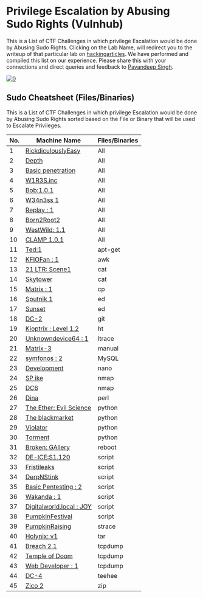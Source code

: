 # Privilege Escalation by Abusing Sudo Rights (Vulnhub)

This is a List of CTF Challenges in which privilege Escalation would be done by Abusing Sudo Rights. Clicking on the Lab Name, will redirect you to the writeup of that particular lab on [hackingarticles](https://www.hackingarticles.in). We have performed and compiled this list on our experience. Please share this with your connections and direct queries and feedback to [Pavandeep Singh](https://www.linkedin.com/in/pavan2318).

<a href="https://imgbb.com/"><img src="https://i.ibb.co/Jq4mhfh/0.jpg" alt="0" border="0"></a>

## Sudo Cheatsheet (Files/Binaries)

This is a List of CTF Challenges in which privilege Escalation would be done by Abusing Sudo Rights sorted based on the File or Binary that will be used to Escalate Privileges.

|No.|Machine Name|Files/Binaries|
|-------|--------------|----------------|
|1|[RickdiculouslyEasy](https://www.hackingarticles.in/hack-rickdiculouslyeasy-vm-ctf-chAllenge/)|All|
|2|[Depth](https://www.hackingarticles.in/hack-depth-vm-ctf-chAllenge/)|All| 
|3|[Basic penetration](https://www.hackingarticles.in/hack-the-basic-penetration-vm-boot2root-chAllenge/)|All|
|4|[W1R3S.inc](https://www.hackingarticles.in/hack-the-w1r3s-inc-vm-ctf-chAllenge/)|All|
|5|[Bob:1.0.1](https://www.hackingarticles.in/hack-the-bob-1-0-1-vm-ctf-challenge/)|All|
|6|[W34n3ss 1](https://www.hackingarticles.in/w34kn3ss-1-vulnhub-lab-walkthrough/)|All|
|7|[Replay : 1](https://www.hackingarticles.in/replay-1-vulnhub-lab-walkthrough/)|All|
|8|[Born2Root2](https://www.hackingarticles.in/born2root-2-vulnhub-walkthrough/)|All|
|9|[WestWild: 1.1](https://www.hackingarticles.in/westwild-1-1-vulnhub-walkthorugh/)|All|
|10|[CLAMP 1.0.1](https://www.hackingarticles.in/clamp-1-0-1-vulnhub-walkthrough/)|All|
|11|[Ted:1](https://www.hackingarticles.in/ted1-vulnhub-walkthrough/)|apt-get|
|12|[KFIOFan : 1](https://www.hackingarticles.in/kfiofan1-vulnhub-walkthrough/)|awk|
|13|[21 LTR: Scene1](https://www.hackingarticles.in/hack-the-21ltr-scene-1-vm-boot-to-root/)|cat| 
|14|[Skytower](https://www.hackingarticles.in/hack-the-skytower-ctf-chAllenge/)|cat|
|15|[Matrix : 1](https://www.hackingarticles.in/matrix-1-vulnhub-walkthrough/)|cp|
|16|[Sputnik 1](https://www.hackingarticles.in/sputnik-1-vulnhub-walkthrough/)|ed|
|17|[Sunset](https://www.hackingarticles.in/sunset-vulnhub-walkthrough/)|ed|
|18|[DC-2](https://www.hackingarticles.in/dc-2-walkthrough/)|git|
|19|[Kioptrix : Level 1.2](https://www.hackingarticles.in/hack-the-kioptrix-level-1-2-boot2root-chAllenge/)|ht|
|20|[Unknowndevice64 : 1](https://www.hackingarticles.in/unknowndevice64-v2-0-vulnhub-walkthrough/)|ltrace|
|21|[Matrix-3](https://www.hackingarticles.in/matrix-3-vulnhub-walkthrough/)|manual|
|22|[symfonos : 2](https://www.hackingarticles.in/symfonos2-vulnhub-walkthrough/)|MySQL|
|23|[Development](https://www.hackingarticles.in/development-vulnhub-walkthrough/)|nano|
|24|[SP ike](https://www.hackingarticles.in/sp-ike-vulnhub-lab-walkthrough/)|nmap|
|25|[DC6](https://www.hackingarticles.in/dc6-lab-walkthrough/)|nmap|
|26|[Dina](https://www.hackingarticles.in/hack-dina-vm-ctf-chAllenge/)|perl|
|27|[The Ether: Evil Science](https://www.hackingarticles.in/hack-ether-evilscience-vm-ctf-chAllenge/)|python|
|28|[The blackmarket](https://www.hackingarticles.in/hack-the-blackmarket-vm-ctf-chAllenge/)|python|
|29|[Violator](https://www.hackingarticles.in/hack-the-violator-ctf-chAllenge/)|python|
|30|[Torment](https://www.hackingarticles.in/digitalworld-localtorment-vulnhub-walkthrough/)|python|
|31|[Broken: GAllery](https://www.hackingarticles.in/broken-gAllery-vulnhub-walkthrough/)|reboot|
|32|[DE-ICE:S1.120](https://www.hackingarticles.in/hack-the-de-ice-s1-120-vm-boot-to-root/)|script|
|33|[Fristileaks](https://www.hackingarticles.in/hack-fristileaks-vm-ctf-chAllenge/)|script|
|34|[DerpNStink](https://www.hackingarticles.in/hack-the-derpnstink-vm-ctf-chAllenge/)|script|
|35|[Basic Pentesting : 2](https://www.hackingarticles.in/hack-the-basic-pentesting2-vm-ctf-chAllenge/)|script|
|36|[Wakanda : 1](https://www.hackingarticles.in/hack-the-wakanda-1-ctf-chAllenge/)|script|
|37|[Digitalworld.local : JOY](https://www.hackingarticles.in/digitalworld-local-joy-vulnhub-walkthrough/)|script|
|38|[PumpkinFestival](https://www.hackingarticles.in/mission-pumpkin-v1-0-pumpkinfestival-vulnhub-walkthrough/)|script|
|39|[PumpkinRaising](https://www.hackingarticles.in/pumpkinraising-vulnhub-walkthrough/)|strace|
|40|[Holynix: v1](https://www.hackingarticles.in/hack-the-holynix-v1-boot-2-root-chAllenge/)|tar|
|41|[Breach 2.1](https://www.hackingarticles.in/hack-breach-2-1-vm-ctf-chAllenge/)|tcpdump|
|42|[Temple of Doom](https://www.hackingarticles.in/hack-the-temple-of-doom-ctf-chAllenge/)|tcpdump|
|43|[Web Developer : 1](https://www.hackingarticles.in/web-developer-1-vulnhub-lab-walkthrough/)|tcpdump|
|44|[DC-4](https://www.hackingarticles.in/dc-4-vulnhub-walkthrough/)|teehee|
|45|[Zico 2](https://www.hackingarticles.in/hack-zico2-vm-ctf-chAllenge/)|zip|
